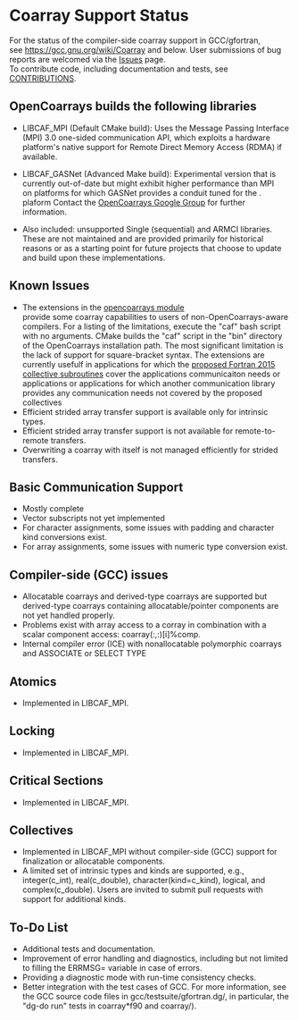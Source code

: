 Coarray Support Status
======================================================================

For the status of the compiler-side coarray support in GCC/gfortran,  
see https://gcc.gnu.org/wiki/Coarray and below.  User submissions of 
bug reports are welcomed via the [Issues](https://github.com/sourceryinstitute/opencoarrays/issues) page.  
To contribute code, including documentation and tests, see [CONTRIBUTIONS](./CONTRIBUTIONS).

OpenCoarrays builds the following libraries
-------------------------------------------

* LIBCAF_MPI (Default CMake build): Uses the Message Passing Interface  
  (MPI) 3.0 one-sided communication API, which exploits a hardware  
  platform's native support for Remote Direct Memory Access (RDMA) if 
  available.

* LIBCAF_GASNet (Advanced Make build): Experimental version that is 
  currently out-of-date but might exhibit higher performance than MPI  
  on platforms for which GASNet provides a conduit tuned for the .  
  plaform Contact the [OpenCoarrays Google Group](https://groups.google.com/forum/#!forum/opencoarrays) 
  for further information.
  
* Also included: unsupported Single (sequential) and ARMCI libraries.
  These are not maintained and are provided primarily for historical 
  reasons or as a starting point for future projects that choose to 
  update and build upon these implementations.


Known Issues
------------
* The extensions in the [opencoarrays module](./src/extensions/opencoarrays.F90)  
  provide some coarray capabilities to users of non-OpenCoarrays-aware 
  compilers.  For a listing of the limitations, execute the "caf" bash 
  script with no arguments.  CMake builds the "caf" script in the "bin"
  directory of the OpenCoarrays installation path.  The most significant 
  limitation is the lack of support for square-bracket syntax. The 
  extensions are currently
  usefulf in applications for which the [proposed Fortran 2015 collective 
  subroutines](http://isotc.iso.org/livelink/livelink?func=ll&objId=17181227&objAction=Open) 
  cover the applications communicaiton needs or applications or
  applications for which another communication library provides any 
  communication needs not covered by the proposed collectives
* Efficient strided array transfer support is available only for intrinsic types.
* Efficient strided array transfer support is not available for remote-to-remote transfers.
* Overwriting a coarray with itself is not managed efficiently for strided transfers.
   
Basic Communication Support
---------------------------

* Mostly complete
* Vector subscripts not yet implemented
* For character assignments, some issues with padding and
  character kind conversions exist.
* For array assignments, some issues with numeric type conversion exist.

Compiler-side (GCC) issues
--------------------------
* Allocatable coarrays and derived-type coarrays are supported but 
  derived-type coarrays containing allocatable/pointer components are not 
  yet handled properly.
* Problems exist with array access to a corray in combination with a scalar
  component access: coarray(:,:)[i]%comp.
* Internal compiler error (ICE) with nonallocatable polymorphic coarrays and
  ASSOCIATE or SELECT TYPE

Atomics
-------

* Implemented in LIBCAF_MPI.

Locking
-------

* Implemented in LIBCAF_MPI.

Critical Sections
-----------------

* Implemented in LIBCAF_MPI.

Collectives
-----------

* Implemented in LIBCAF_MPI without compiler-side (GCC) support for 
  finalization or allocatable components.
* A limited set of intrinsic types and kinds are supported, e.g., 
  integer(c_int), real(c_double), character(kind=c_kind), logical, 
  and complex(c_double).  Users are invited to submit pull requests with
  support for additional kinds.
  
To-Do List
----------
* Additional tests and documentation.
* Improvement of error handling and diagnostics, including but not
  limited to filling the ERRMSG= variable in case of errors.
* Providing a diagnostic mode with run-time consistency checks.
* Better integration with the test cases of GCC.  For more information,
  see the GCC source code files in gcc/testsuite/gfortran.dg/, 
  in particular, the "dg-do run" tests in coarray*f90 and coarray/).
